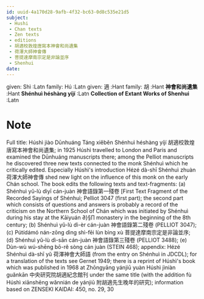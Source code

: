 ```yaml
---
id: uuid-4a170d28-9afb-4f32-bc63-0d8c535e21d5
subject: 
 - Hushi
 - Chan texts
 - Zen texts
 - editions
 - 胡適校敦煌唐寫本神會和尚遺集
 - 荷澤大師神會傳
 - 菩提達摩南宗定是非論並序
 - Shenhui
date: 
---
```


given: Shì :Latn
family: Hú :Latn
given: 適 :Hant
family: 胡 :Hant
**神會和尚遺集** :Hant
**Shénhuì héshàng yíjí** :Latn
**Collection of Extant Works of Shenhui** :Latn
# Note
Full title: Húshì jiào Dūnhuáng Táng xiěběn Shénhuì héshàng yíjí 胡適校敦煌唐寫本神會和尚遺集; in 1925 Húshì travelled to London and Paris and examined the Dūnhuáng manuscripts there; among the Pelliot manuscripts he discovered three new texts connected to the monk Shénhuì which he critically edited. Especially Húshì's  introduction Hézé dà-shī Shénhuì zhuàn 荷澤大師神會傳 shed new light on the influence of this monk on the early Chán school. The book edits the following texts and text-fragments: (a) Shénhuì yǔ-lù dìyī cán-juàn 神會語錄第一殘卷 [First Text Fragment of the Recorded Sayings of Shénhuì; Pelliot 3047 (first part); the second part which consists of questions and answers  is probably a record of the criticism on the Northern School of Chán which was initiated by Shénhuì during his stay at the Kāiyuán ∂}§∏ monastery in the beginning of the 8th century; (b)  Shénhuì yǔ-lù dì-èr cán-juàn 神會語錄第二殘卷 (PELLIOT 3047); (c) Pútídámó nán-zōng dìng shì-fēi lùn bìng xù 菩提達摩南宗定是非論並序; (d) Shénhuì yǔ-lù dì-sān cán-juàn 神會語錄第三殘卷 (PELLIOT 3488); (e) Dùn-wù wú-shēng bō-rě sòng cán juàn (STEIN 468); appendix: Hézé Shénhuì dà-shī yǔ 荷澤神會大師語 (from the entry on Shénhuì in JDCDL); for a translation of the texts see Gernet 1949; there is a reprint of Húshì's book which was published in 1968 at Zhōngyāng yánjiū yuàn Húshì jìniàn guǎnkān 中央研究院胡適紀念館刊 under the same title (with the addition fù Húshì xiānshēng wǎnnián de yánjiū 附胡適先生晚年的研究); information based on ZENSEKI KAIDAI: 450, no. 29, 30